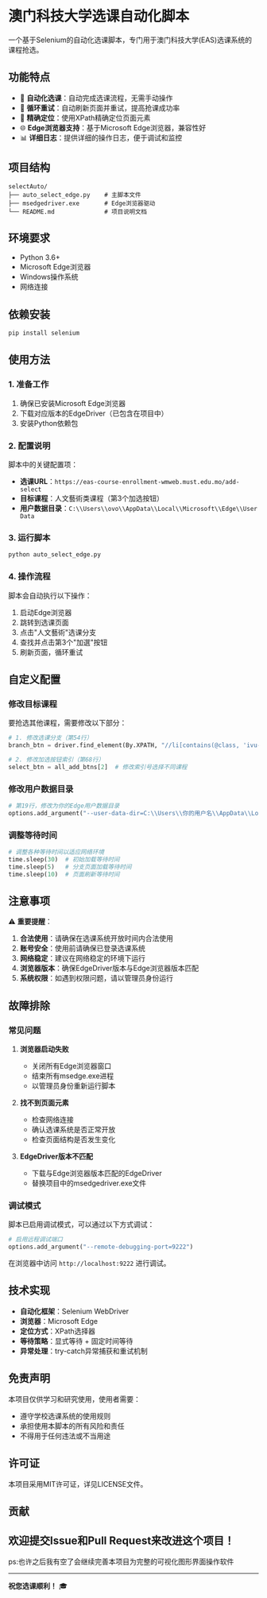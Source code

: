 # 澳门科技大学选课自动化脚本

一个基于Selenium的自动化选课脚本，专门用于澳门科技大学(EAS)选课系统的课程抢选。

## 功能特点

- 🚀 **自动化选课**：自动完成选课流程，无需手动操作
- 🔄 **循环重试**：自动刷新页面并重试，提高抢课成功率
- 🎯 **精确定位**：使用XPath精确定位页面元素
- 🌐 **Edge浏览器支持**：基于Microsoft Edge浏览器，兼容性好
- 📊 **详细日志**：提供详细的操作日志，便于调试和监控

## 项目结构

```
selectAuto/
├── auto_select_edge.py    # 主脚本文件
├── msedgedriver.exe       # Edge浏览器驱动
└── README.md              # 项目说明文档
```

## 环境要求

- Python 3.6+
- Microsoft Edge浏览器
- Windows操作系统
- 网络连接

## 依赖安装

```bash
pip install selenium
```

## 使用方法

### 1. 准备工作

1. 确保已安装Microsoft Edge浏览器
2. 下载对应版本的EdgeDriver（已包含在项目中）
3. 安装Python依赖包

### 2. 配置说明

脚本中的关键配置项：

- **选课URL**：`https://eas-course-enrollment-wmweb.must.edu.mo/add-select`
- **目标课程**：人文藝術类课程（第3个加选按钮）
- **用户数据目录**：`C:\\Users\\ovo\\AppData\\Local\\Microsoft\\Edge\\User Data`

### 3. 运行脚本

```bash
python auto_select_edge.py
```

### 4. 操作流程

脚本会自动执行以下操作：

1. 启动Edge浏览器
2. 跳转到选课页面
3. 点击"人文藝術"选课分支
4. 查找并点击第3个"加選"按钮
5. 刷新页面，循环重试

## 自定义配置

### 修改目标课程

要抢选其他课程，需要修改以下部分：

```python
# 1. 修改选课分支（第54行）
branch_btn = driver.find_element(By.XPATH, "//li[contains(@class, 'ivu-menu-item')]//span[contains(text(), '人文藝術')]")

# 2. 修改加选按钮索引（第68行）
select_btn = all_add_btns[2]  # 修改索引号选择不同课程
```

### 修改用户数据目录

```python
# 第19行，修改为你的Edge用户数据目录
options.add_argument("--user-data-dir=C:\\Users\\你的用户名\\AppData\\Local\\Microsoft\\Edge\\User Data")
```

### 调整等待时间

```python
# 调整各种等待时间以适应网络环境
time.sleep(30)  # 初始加载等待时间
time.sleep(5)   # 分支页面加载等待时间
time.sleep(10)  # 页面刷新等待时间
```

## 注意事项

⚠️ **重要提醒**：

1. **合法使用**：请确保在选课系统开放时间内合法使用
2. **账号安全**：使用前请确保已登录选课系统
3. **网络稳定**：建议在网络稳定的环境下运行
4. **浏览器版本**：确保EdgeDriver版本与Edge浏览器版本匹配
5. **系统权限**：如遇到权限问题，请以管理员身份运行

## 故障排除

### 常见问题

1. **浏览器启动失败**
   - 关闭所有Edge浏览器窗口
   - 结束所有msedge.exe进程
   - 以管理员身份重新运行脚本

2. **找不到页面元素**
   - 检查网络连接
   - 确认选课系统是否正常开放
   - 检查页面结构是否发生变化

3. **EdgeDriver版本不匹配**
   - 下载与Edge浏览器版本匹配的EdgeDriver
   - 替换项目中的msedgedriver.exe文件

### 调试模式

脚本已启用调试模式，可以通过以下方式调试：

```python
# 启用远程调试端口
options.add_argument("--remote-debugging-port=9222")
```

在浏览器中访问 `http://localhost:9222` 进行调试。

## 技术实现

- **自动化框架**：Selenium WebDriver
- **浏览器**：Microsoft Edge
- **定位方式**：XPath选择器
- **等待策略**：显式等待 + 固定时间等待
- **异常处理**：try-catch异常捕获和重试机制

## 免责声明

本项目仅供学习和研究使用，使用者需要：

- 遵守学校选课系统的使用规则
- 承担使用本脚本的所有风险和责任
- 不得用于任何违法或不当用途

## 许可证

本项目采用MIT许可证，详见LICENSE文件。

## 贡献

欢迎提交Issue和Pull Request来改进这个项目！
---
ps:也许之后我有空了会继续完善本项目为完整的可视化图形界面操作软件

---

**祝您选课顺利！** 🎓


